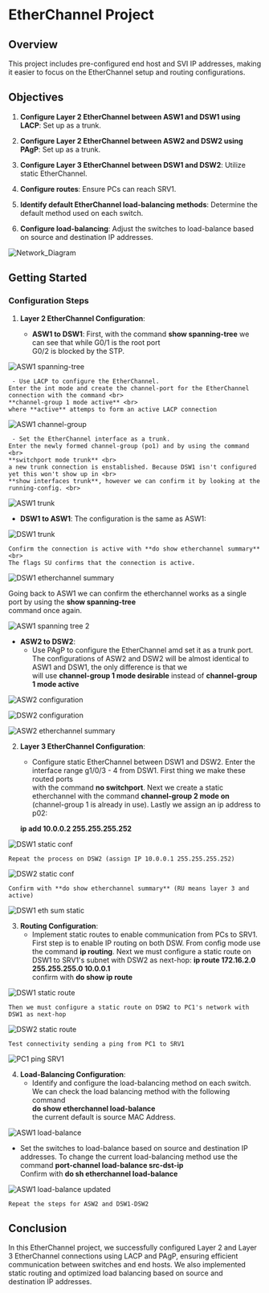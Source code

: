 # EtherChannel Project

## Overview

This project includes pre-configured end host and SVI IP addresses, making it easier to focus on the EtherChannel setup and routing configurations.

## Objectives

1. **Configure Layer 2 EtherChannel between ASW1 and DSW1 using LACP**: Set up as a trunk.
   
2. **Configure Layer 2 EtherChannel between ASW2 and DSW2 using PAgP**: Set up as a trunk.

3. **Configure Layer 3 EtherChannel between DSW1 and DSW2**: Utilize static EtherChannel.

4. **Configure routes**: Ensure PCs can reach SRV1.

5. **Identify default EtherChannel load-balancing methods**: Determine the default method used on each switch.

6. **Configure load-balancing**: Adjust the switches to load-balance based on source and destination IP addresses.

![Network_Diagram](Images/Network_Diagram.png)

## Getting Started

### Configuration Steps

1. **Layer 2 EtherChannel Configuration**:

   - **ASW1 to DSW1**:
	First, with the command **show spanning-tree** we can see that while G0/1 is the root port <br>
	G0/2 is blocked by the STP. <br>

![ASW1 spanning-tree](Images/ASW1_spanning-tree_1.png)

     - Use LACP to configure the EtherChannel.
	Enter the int mode and create the channel-port for the EtherChannel connection with the command <br>
	**channel-group 1 mode active** <br>
	where **active** attemps to form an active LACP connection

![ASW1 channel-group](Images/ASW1_channel-group_1.png)

     - Set the EtherChannel interface as a trunk.
	Enter the newly formed channel-group (po1) and by using the command <br>
	**switchport mode trunk** <br>
	a new trunk connection is enstablished. Because DSW1 isn't configured yet this won't show up in <br>
	**show interfaces trunk**, however we can confirm it by looking at the running-config. <br>

![ASW1 trunk](Images/ASW1_trunk.png)

   - **DSW1 to ASW1**:
	The configuration is the same as ASW1:

![DSW1 trunk](Images/DSW1_trunk.png)

	Confirm the connection is active with **do show etherchannel summary** <br>
	The flags SU confirms that the connection is active.

![DSW1 etherchannel summary](Images/DSW1_etherchannel_summary.png)

Going back to ASW1 we can confirm the etherchannel works as a single port by using the **show spanning-tree** <br>
command once again.

![ASW1 spanning tree 2](Images/ASW1_spanning_tree_2.png)

   - **ASW2 to DSW2**:
     - Use PAgP to configure the EtherChannel amd set it as a trunk port.
	The configurations of ASW2 and DSW2 will be almost identical to ASW1 and DSW1, the only difference is that we <br>
	will use **channel-group 1 mode desirable** instead of **channel-group 1 mode active** <br>

![ASW2 configuration](Images/ASW2_conf.png)

![DSW2 configuration](Images/DSW2_conf.png)

![ASW2 etherchannel summary](Images/ASW2_etherchannel_summary.png)

2. **Layer 3 EtherChannel Configuration**:
   - Configure static EtherChannel between DSW1 and DSW2.
	Enter the interface range g1/0/3 - 4 from DSW1. First thing we make these routed ports <br>
	with the command **no switchport**. Next we create a static etherchannel with the command 
	**channel-group 2 mode on** (channel-group 1 is already in use). Lastly we assign an ip address to p02:
	
	**ip add 10.0.0.2 255.255.255.252**

![DSW1 static conf](Images/DSW1_static_conf.png)

	Repeat the process on DSW2 (assign IP 10.0.0.1 255.255.255.252)

![DSW2 static conf](Images/DSW2_static_conf.png)

	Confirm with **do show etherchannel summary** (RU means layer 3 and active)

![DSW1 eth sum static](Images/DSW1_etherchannel_summary_static.png)

3. **Routing Configuration**:
   - Implement static routes to enable communication from PCs to SRV1.
	First step is to enable IP routing on both DSW.
	From config mode use the command **ip routing**. 
	Next we must configure a static route on DSW1 to SRV1's subnet with DSW2 as next-hop: 
	**ip route 172.16.2.0 255.255.255.0 10.0.0.1** <br>
	confirm with **do show ip route**

![DSW1 static route](Images/DSW1_static_route.png)

	Then we must configure a static route on DSW2 to PC1's network with DSW1 as next-hop

![DSW2 static route](Images/DSW2_static_route.png)

	Test connectivity sending a ping from PC1 to SRV1

![PC1 ping SRV1](Images/PC1_ping_SRV1.png)

4. **Load-Balancing Configuration**:
   - Identify and configure the load-balancing method on each switch.
	We can check the load balancing method with the following command <br>
	**do show etherchannel load-balance** <br>
	the current default is source MAC Address.

![ASW1 load-balance](Images/ASW1_load-balance.png)

   - Set the switches to load-balance based on source and destination IP addresses.
	To change the current load-balancing method use the command **port-channel load-balance src-dst-ip** <br>
	Confirm with **do sh etherchannel load-balance**

![ASW1 load-balance updated](Images/ASW1_load-balance_updated.png)

	Repeat the steps for ASW2 and DSW1-DSW2

## Conclusion

In this EtherChannel project, we successfully configured Layer 2 and Layer 3 EtherChannel connections using LACP and PAgP, ensuring efficient communication between switches and end hosts. We also implemented static routing and optimized load balancing based on source and destination IP addresses.

